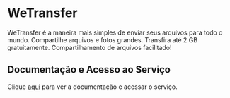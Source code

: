 # WeTransfer

WeTransfer é a maneira mais simples de enviar seus arquivos para todo o mundo. Compartilhe arquivos e fotos grandes. Transfira até 2 GB gratuitamente. Compartilhamento de arquivos facilitado!

## Documentação e Acesso ao Serviço

Clique [aqui](https://wetransfer.com) para ver a documentação e acessar o serviço.